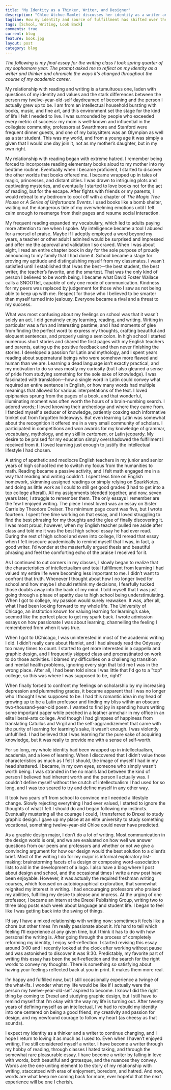 ```yaml
---
title: "My Identity as a Thinker, Writer, and Designer"
description: "Chloe Atchue-Mamlet discusses her identity as a writer and how it's changed over her academic career"
tagline: How my identity and source of fulfillment has shifted over the years
tags: [School, Writing, Look Back]
comments: true
current: blog
feature: book.jpg
layout: post
category: blog
---
```


*The following is my final essay for the writing class I took spring quarter of my sophomore year. The prompt asked me to reflect on my identity as a writer and thinker and chronicle the ways it's changed throughout the course of my academic career.*

My relationship with reading and writing is a tumultuous one, laden with questions of my identity and values and the stark differences between the person my twelve-year-old-self daydreamed of becoming and the person I actually grew up to be. I am from an intellectual household bursting with books, music, and fine art, and this environment set the stage for the kind of life I felt I needed to live. I was surrounded by people who exceeded every metric of success: my mom is well-known and influential in the collegiate community, professors at Swarthmore and Stanford were frequent dinner guests, and one of my babysitters was an Olympian as well as a star student. This was my world, and from a young age it was simply a given that I would one day join it, not as my mother’s daughter, but in my own right.

My relationship with reading began with extreme hatred. I remember being forced to incorporate reading elementary books aloud to my mother into my bedtime routine. Eventually when I became proficient, I started to discover the other worlds that books offered me. I became wrapped up in tales of magic, princesses, and distant cities. I was drawn to intriguing plots and captivating mysteries, and eventually I started to love books not for the act of reading, but for the escape. After fights with friends or my parents, I would retreat to my bedroom to cool off with a chapter of *The Magic Tree House* or *A Series of Unfortunate Events*. I used books like a bomb shelter, waiting out the dangerous tide of my overwhelming emotions until I felt calm enough to reemerge from their pages and resume social interaction.

My frequent reading expanded my vocabulary, which led to adults paying more attention to me when I spoke. My intelligence became a tool I abused for a morsel of praise. Maybe if I adeptly employed a word beyond my years, a teacher or other adult I admired would be surprised and impressed and offer me the approval and validation I so craved. When I was about eight, I read an entire chapter book in day for the sole purpose of proudly announcing to my family that I had done it. School became a stage for proving my aptitude and distinguishing myself from my classmates. I wasn’t satisfied until I established that I was the best—the best student, the best writer, the teacher’s favorite, and the smartest. That was the only kind of person I believed to be worth being. I became what David Foster Wallace calls a SNOOTlet, capable of only one mode of communication. Kindness for my peers was replaced by judgement for those who I saw as not being able to keep up with me. Respect for those who I believed to be smarter than myself turned into jealousy. Everyone became a rival and a threat to my success.

What was most confusing about my feelings on school was that it wasn’t solely an act. I did genuinely enjoy learning, reading, and writing. Writing in particular was a fun and interesting pastime, and I had moments of glee from finding the perfect word to express my thoughts, crafting beautiful and eloquent sentences, and properly using a semicolon. In high school I started numerous short stories and shared the first pages with my English teachers and parents, eating up the positive feedback and then never finishing the stories. I developed a passion for Latin and mythology, and I spent years reading about supernatural beings who were somehow more flawed and human than we are. Learning a dead language isn’t exactly practical, and my motivation to do so was mostly my curiosity (but I also gleaned a sense of pride from studying something for the sole sake of knowledge). I was fascinated with translation—how a single word in Latin could convey what required an entire sentence in English, or how many words had multiple meanings that allowed for various interpretations of the text. I loved epiphanies sprung from the pages of a book, and that wonderful, illuminating moment was often worth the hours of a brain-numbing search. I adored words; I loved knowing their archeology and where they came from. I fancied myself a seducer of knowledge, patiently coaxing each informative trinket out from forgotten hideaways. But even learning Latin was somewhat about the recognition it offered me in a very small community of scholars. I participated in competitions and won awards for my knowledge of grammar, vocabulary, mythology, and my skill in *certamen*, or Latin jeopardy. My desire to be praised for my education simply overshadowed the fulfillment I received from it. I loved learning just enough to justify the intellectual lifestyle I had chosen.

A string of apathetic and mediocre English teachers in my junior and senior years of high school led me to switch my focus from the humanities to math. Reading became a passive activity, and I felt math engaged me in a way that reading and writing couldn’t. I spent less time on English homework, skimming assigned readings or simply relying on SparkNotes, and doing as little work as I could to still get good grades (I had to get into a top college afterall). All my assignments blended together, and now, seven years later, I struggle to remember them. The only essays I remember are the few I enjoyed writing. The piece I most loved was an essay on Sister Carrie by Theodore Dreiser. The minimum page count was five, but I wrote fourteen. I spent free time working on that essay, and I loved struggling to find the best phrasing for my thoughts and the glee of finally discovering it. I was most proud, however, when my English teacher pulled me aside after class and told me it was the best high school essay he had ever read. During the rest of high school and even into college, I’d reread that essay when I felt insecure academically to remind myself that I was, in fact, a good writer. I’d wonder at the masterfully argued thesis and beautiful phrasing and feel the comforting echo of the praise I received for it.

As I continued to cut corners in my classes, I slowly began to realize that the characteristics of intellectualism and total fulfillment from learning I had valued my entire life were becoming less important to me. I didn’t want to confront that truth. Whenever I thought about how I no longer lived for school and how maybe I should rethink my decisions, I fearfully tucked those doubts away into the back of my mind. I told myself that I was just going through a phase of apathy due to high school being understimulating. When I got to college, my passion would surely reawaken. It was, after all, what I had been looking forward to my whole life. The University of Chicago, an institution known for valuing learning for learning’s sake, seemed like the perfect place to get my spark back. I wrote admission essays on how passionate I was about learning, channelling the feeling I remembered from when it was true.

When I got to UChicago, I was uninterested in most of the academic writing I did. I didn’t really care about Hamlet, and I had already read the Odyssey too many times to count. I started to get more interested in a cappella and graphic design, and I frequently skipped class and procrastinated on work to do those activities. I blamed my difficulties on a challenging transition and mental health problems, ignoring every sign that told me I was in the wrong place. After all, I had been told since I was little that I'd go to a "top" college, so this was where I was supposed to be, right?

When finally forced to confront my feelings on scholarship by my increasing depression and plummeting grades, it became apparent that I was no longer who I thought I was supposed to be. I had this romantic idea in my head of growing up to be a Latin professor and finding my bliss within an obscure two-thousand-year-old poem. I wanted to find joy in spending hours writing some important paper while perched in a leather armchair in my office in an elite liberal-arts college. And though I had glimpses of happiness from translating Catullus and Virgil and the self-aggrandizement that came with the purity of learning for learning’s sake, it wasn’t enough. I was violently unfulfilled. I had believed that I was learning for the pure sake of acquiring knowledge, but it was really to provide me with a sense of self-worth.

For so long, my whole identity had been wrapped up in intellectualism, academia, and a love of learning. When I discovered that I didn’t value those characteristics as much as I felt I should, the image of myself I had in my head shattered. I became, in my own eyes, someone who simply wasn’t worth being. I was stranded in the no man’s land between the kind of person I believed had inherent worth and the person I actually was. I couldn’t define myself without the crutch of intellectualism I had used for so long, and I was too scared to try and define myself in any other way.

It took two years off from school to convince me I needed a lifestyle change. Slowly rejecting everything I had ever valued, I started to ignore the thoughts of what I felt I should do and began following my instincts. Eventually mustering all the courage I could, I transferred to Drexel to study graphic design. I gave up my place at an elite university to study something vocational, something twelve-year-old Chloe could never have predicted.

As a graphic design major, I don’t do a lot of writing. Most communication in the design world is oral, and we are evaluated on how well we answer questions from our peers and professors and whether or not we give a convincing argument for how our design would the best solution to a client’s brief. Most of the writing I do for my major is informal exploratory list-making: brainstorming facets of a design or composing word-association lists to aid in the development of a logo. I also have a blog where I post about design and school, and the occasional times I write a new post have been enjoyable. However, it was actually the required freshman writing courses, which focused on autobiographical exploration, that somewhat reignited my interest in writing. I had encouraging professors who praised my abilities, fulfilling my desire to please and impress. At the urging of one professor, I became an intern at the Drexel Publishing Group, writing two to three blog posts each week about language and student life. I began to feel like I was getting back into the swing of things.

I’d say I have a mixed relationship with writing now: sometimes it feels like a chore but other times I’m really passionate about it. It’s hard to tell which feeling I’ll experience at any given time, but I think it has to do with how personal the writing is. After going through the process of completely reforming my identity, I enjoy self-reflection. I started revising this essay around 3:00 and I recently looked at the clock after working without pause and was astonished to discover it was 9:30. Predictably, my favorite part of writing this essay has been the self-reflection and the search for the right words to convey my thoughts. There is something so satisfying about having your feelings reflected back at you in print. It makes them more real.

I’m happy and fulfilled now, but I still occasionally experience a twinge of the what-ifs. I wonder what my life would be like if I actually were the person my twelve-year-old-self aspired to become. I know I did the right thing by coming to Drexel and studying graphic design, but I still have to remind myself that I’m okay with the way my life is turning out. After twenty years of defining myself as an intellectual, I’ve had to rebuild my identity into one centered on being a good friend, my creativity and passion for design, and my newfound courage to follow my heart (as cheesy as that sounds).

I expect my identity as a thinker and a writer to continue changing, and I hope I return to loving it as much as I used to. Even when I haven’t enjoyed writing, I’ve still considered myself a writer. I have become a writer through my hobby of reading, through classes I hated taking, and through the somewhat rare pleasurable essay. I have become a writer by falling in love with words, both beautiful and grotesque, and the nuances they convey. Words are the one uniting element to the story of my relationship with writing, staccatoed with eras of enjoyment, boredom, and hatred. And now, words are what keep me coming back for more, ever hopeful that the next experience will be one I cherish.
